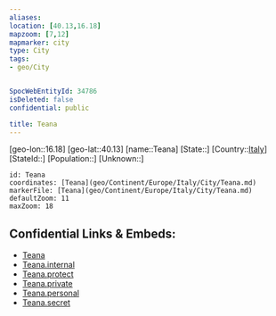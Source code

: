 ```yaml
---
aliases: 
location: [40.13,16.18]
mapzoom: [7,12] 
mapmarker: city 
type: City
tags:
- geo/City


SpocWebEntityId: 34786
isDeleted: false
confidential: public

title: Teana
---
```

[geo-lon::16.18]
[geo-lat::40.13]
[name::Teana]
[State::]
[Country::[Italy](geo/Continent/Europe/Italy.md)]
[StateId::]
[Population::]
[Unknown::]


```leaflet
id: Teana
coordinates: [Teana](geo/Continent/Europe/Italy/City/Teana.md)
markerFile: [Teana](geo/Continent/Europe/Italy/City/Teana.md)
defaultZoom: 11 
maxZoom: 18
```


## Confidential Links & Embeds: 
- [Teana](../../../../../../_public/geo/Continent/Europe/Italy/City/Teana.md) 
- [Teana.internal](../../../../../../_internal/geo/Continent/Europe/Italy/City/Teana.internal.md) 
- [Teana.protect](../../../../../../_protect/geo/Continent/Europe/Italy/City/Teana.protect.md) 
- [Teana.private](../../../../../../_private/geo/Continent/Europe/Italy/City/Teana.private.md) 
- [Teana.personal](../../../../../../_personal/geo/Continent/Europe/Italy/City/Teana.personal.md) 
- [Teana.secret](../../../../../../_secret/geo/Continent/Europe/Italy/City/Teana.secret.md) 
